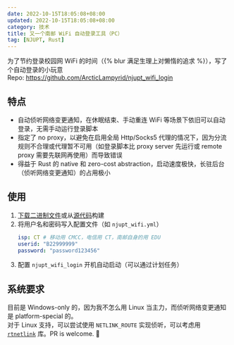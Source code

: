 ```yaml
---
date: 2022-10-15T18:05:08+08:00
updated: 2022-10-15T18:05:08+08:00
category: 技术
title: 又一个南邮 WiFi 自动登录工具（PC）
tag: [NJUPT, Rust]
---
```

为了节约登录校园网 WiFi 的时间（{% blur 满足生理上对懒惰的追求 %}），写了个自动登录的小玩意  
Repo: https://github.com/ArcticLampyrid/njupt_wifi_login  

## 特点
- 自动侦听网络变更通知，在休眠结束、手动重连 WiFi 等场景下依旧可以自动登录，无需手动运行登录脚本
- 指定了 no proxy，以避免在启用全局 Http/Socks5 代理的情况下，因为分流规则不合理或代理暂不可用（如登录脚本比 proxy server 先运行或 remote proxy 需要先联网再使用）而导致错误
- 得益于 Rust 的 native 和 zero-cost abstraction，启动速度极快，长驻后台（侦听网络变更通知）的占用极小

## 使用
1. [下载二进制文件](https://github.com/ArcticLampyrid/njupt_wifi_login/releases/tag/v0.1.0)或从[源代码](https://github.com/ArcticLampyrid/njupt_wifi_login)构建
2. 将用户名和密码写入配置文件（如 `njupt_wifi.yml`）
   ```yaml
   isp: CT # 移动用 CMCC，电信用 CT，南邮自身的用 EDU
   userid: "B22999999"
   password: "password123456"
   ```
3. 配置 `njupt_wifi_login` 开机自动启动（可以通过计划任务）

## 系统要求
目前是 Windows-only 的，因为我不怎么用 Linux 当主力，而侦听网络变更通知是 platform-special 的。  
对于 Linux 支持，可以尝试使用 `NETLINK_ROUTE` 实现侦听，可以考虑用 [`rtnetlink`](https://github.com/little-dude/netlink/tree/master/rtnetlink) 库。PR is welcome. 🤣  